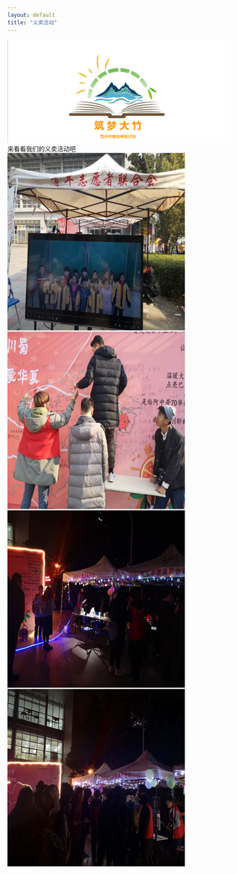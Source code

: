 ```yaml
---
layout: default
title: "义卖活动"
---
```

<body>
<div><img src="/images/Logo1.png"  alt="" /></div>
来看看我们的义卖活动吧
<div><img src="/images/yimai1.jpg"  alt="孩子们的合影"width="400" height="400" /></div>
<div><img src="/images/yimai2.jpg"  alt="布置现场中" width="400" height="400"/></div>
<div><img src="/images/yimai3.jpg"  alt="夜晚如此美丽" width="400" height="400"/></div>
<div><img src="/images/yimai4.jpg"  alt="来参与的同学们" width="400" height="400"/></div>
</body>